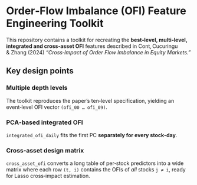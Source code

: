 # Order‑Flow Imbalance (OFI) Feature Engineering Toolkit

This repository contains a toolkit for recreating the **best‑level, multi‑level, integrated and cross‑asset OFI** features described in Cont, Cucuringu & Zhang (2024) *“Cross‑Impact of Order Flow Imbalance in Equity Markets.”*

## Key design points

### Multiple depth levels
The toolkit reproduces the paper’s ten‑level specification, yielding an event‑level OFI vector `(ofi_00 … ofi_09)`.

### PCA‑based integrated OFI
`integrated_ofi_daily` fits the first PC **separately for every stock‑day**.

### Cross‑asset design matrix
`cross_asset_ofi` converts a long table of per‑stock predictors into a wide matrix where each row `(t, i)` contains the OFIs of *all* stocks `j ≠ i`, ready for Lasso cross‑impact estimation.
